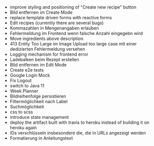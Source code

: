 - improve styling and positioning of "Create new recipe" button
- Bild entfernen im Create Mode
- replace template driven forms with reactive forms
- Edit recipes (currently there are several bugs)
- Kommazahlen in Mengenangaben erlauben
- Fehlermeldung im Frontend wenn falsche Anzahl eingegebn wird
- Move ingredients above description
- 413 Entity Too Large im Image Upload too large case mit einer dedizierten Fehlermeldung versehen
- Logging mechanism for frontend error
- Ladebalken beim Rezept erstellen
- Bild entfernen im Edit Mode
- Create e2e tests
- Google Login Mock
- Fix Logout
- switch to Java 11
- Week Planner
- Bildreihenfolge persistieren
- Filtermöglichkeit nach Label
- Suchmöglichkeit
- css to scss
- introduce state management
- deploy the artifact built with travis to heroku instead of building it on heroku again
- IDs verschlüsseln insbesondere die, die in URLs angezeigt werden
- Formatierung in Anleitungstext
